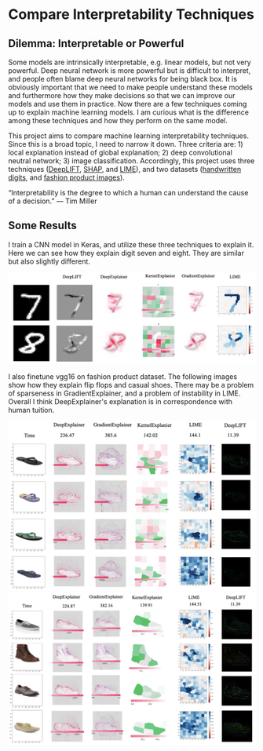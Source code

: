 # Compare Interpretability Techniques

## Dilemma: Interpretable or Powerful
Some models are intrinsically interpretable, e.g. linear models, but not very powerful. Deep neural network is more powerful but is difficult to interpret, and people often blame deep neural networks for being black box. It is obviously important that we need to make people understand these models and furthermore how they make decisions so that we can improve our models and use them in practice. Now there are a few techniques coming up to explain machine learning models. I am curious what is the difference among these techniques and how they perform on the same model. 

This project aims to compare machine learning interpretability techniques. Since this is a broad topic, I need to narrow it down. Three criteria are: 1) local explanation instead of global explanation; 2) deep convolutional neutral network; 3) image classification. Accordingly, this project uses three techniques ([DeepLIFT](https://github.com/kundajelab/deeplift), [SHAP](https://github.com/slundberg/shap), and [LIME](https://github.com/marcotcr/lime)), and two datasets ([handwritten digits](http://yann.lecun.com/exdb/mnist/), and [fashion product images](https://www.kaggle.com/paramaggarwal/fashion-product-images-dataset)). 

“Interpretability is the degree to which a human can understand the cause of a decision.” — Tim Miller

## Some Results
I train a CNN model in Keras, and utilize these three techniques to explain it. Here we can see how they explain digit seven and eight. They are similar but also slightly different.
<p align="center">
<img src="https://github.com/yaliu777/Compare-Interpretability-Techniques/blob/main/images/compare_digit.png" width="700" />
</p>
I also finetune vgg16 on fashion product dataset. The following images show how they explain flip flops and casual shoes. There may be a problem of sparseness in GradientExplainer, and a problem of instability in LIME. Overall I think DeepExplainer's explanation is in correspondence with human tuition. 
<p align="center">
<img src="https://github.com/yaliu777/Compare-Interpretability-Techniques/blob/main/images/compare_flip.png" width="700" class="center" />
<img src="https://github.com/yaliu777/Compare-Interpretability-Techniques/blob/main/images/compare_shoes.png" width="700" class="center" />
</p>
